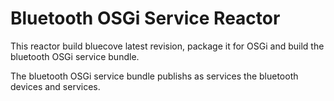 Bluetooth OSGi Service Reactor
==============================

This reactor build bluecove latest revision, package it for OSGi and build the 
bluetooth OSGi service bundle.

The bluetooth OSGi service bundle publishs as services the bluetooth devices and
services.

